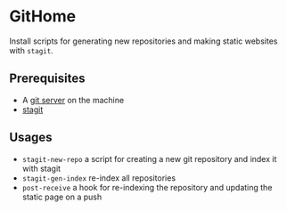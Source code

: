 # GitHome

Install scripts for generating new repositories and making static websites with `stagit`.

## Prerequisites

- A [git server](https://git-scm.com/book/en/v2/Git-on-the-Server-Setting-Up-the-Server) on the machine
- [stagit](https://codemadness.org/stagit.html)

## Usages

- `stagit-new-repo` a script for creating a new git repository and index it with stagit
- `stagit-gen-index` re-index all repositories
- `post-receive` a hook for re-indexing the repository and updating the static page on a push
